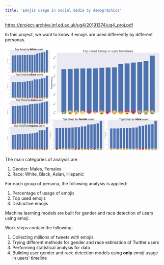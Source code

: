 ```yaml
---
title: 'Emojis usage in social media by demographics'
---
```


https://project-archive.inf.ed.ac.uk/ug4/20191374/ug4_proj.pdf

In this project, we want to know if emojis are used differently by different personas. 

![emojis](https://github.com/stylianosnicoletti/Emojis-usage-in-social-media-by-demographics/blob/master/Images/Publication_Images/TopEmoji_E_gitHub_small_size.png?raw=true)

The main categories of analysis are:
</br>
1) Gender: Males, Females
2) Race: White, Black, Asian, Hispanic
<!--- Location: Worldwide, London, New York City, Johannesburg --> 

For each group of persona, the following analysis is applied:
</br>
1) Percentage of usage of emojis 
2) Top used emojis
3) Distinctive emojis

Machine learning models are built for gender and race detection of users using emoji. 

Work steps contain the following:

1) Collecting millions of tweets with emojis
2) Trying different methods for gender and race estimation of Twitter users
3) Performing statistical analysis for data
4) Building user gender and race detection models using **only** emoji usage in users' timeline

